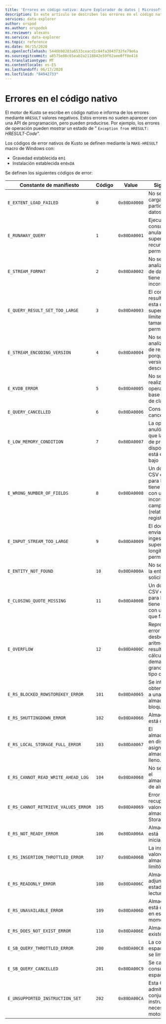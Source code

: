 ```yaml
---
title: 'Errores en código nativo: Azure Explorador de datos | Microsoft Docs'
description: En este artículo se describen los errores en el código nativo de Azure Explorador de datos.
services: data-explorer
author: orspod
ms.author: orspodek
ms.reviewer: alexans
ms.service: data-explorer
ms.topic: reference
ms.date: 06/15/2020
ms.openlocfilehash: 5446b98283a6533ceacd1c84fa3043732fe79e6a
ms.sourcegitcommit: a8575e80c65eab2a2118842e59f62aee0ff0e416
ms.translationtype: MT
ms.contentlocale: es-ES
ms.lasthandoff: 06/17/2020
ms.locfileid: "84942733"
---
```

# <a name="errors-in-native-code"></a>Errores en el código nativo

El motor de Kusto se escribe en código nativo e informa de los errores mediante `HRESULT` valores negativos. Estos errores no suelen aparecer con una API de programación, pero pueden producirse. Por ejemplo, los errores de operación pueden mostrar un estado de " `Exception from HRESULT:` *HRESULT-Code*".

Los códigos de error nativos de Kusto se definen mediante la `MAKE-HRESULT` macro de Windows con:

* Gravedad establecida en`1`
* Instalación establecida en`0xDA`
  
Se definen los siguientes códigos de error:

|Constante de manifiesto                  |Código |Value        |Significado                                                                                                        |
|-----------------------------------|-----|-------------|---------------------------------------------------------------------------------------------------------------|
|`E_EXTENT_LOAD_FAILED`             | `0`  |`0x80DA0000`|No se pudo cargar la partición de datos                                                                                  |
|`E_RUNAWAY_QUERY`                  | `1`  |`0x80DA0001`|Ejecución de la consulta anulada porque superó sus recursos permitidos                                                   |
|`E_STREAM_FORMAT`                  | `2`  |`0x80DA0002`|No se puede analizar un flujo de datos porque tiene un formato incorrecto                                    |
|`E_QUERY_RESULT_SET_TOO_LARGE`     | `3`  |`0x80DA0003`|El conjunto de resultados de esta consulta supera sus límites de tamaño/registro permitidos                                            |
|`E_STREAM_ENCODING_VERSION`        | `4`  |`0x80DA0004`|No se puede analizar un flujo de resultados porque su versión es desconocida                                                   |
|`E_KVDB_ERROR`                     | `5`  |`0x80DA0005`|No se pudo realizar una operación de base de datos de clave/valor                                                              |
|`E_QUERY_CANCELLED`                | `6`  |`0x80DA0006`|Consulta cancelada                 |
|`E_LOW_MEMORY_CONDITION`           | `7`  |`0x80DA0007`|La operación se anuló debido a que la memoria de proceso disponible se está ejecutando bajo                                              |
|`E_WRONG_NUMBER_OF_FIELDS`         | `8`  |`0x80DA0008`|Un documento CSV enviado para la ingesta tiene un registro con un número incorrecto de campos (relativo a otros registros)|
|`E_INPUT_STREAM_TOO_LARGE`         | `9`  |`0x80DA0009`|El documento enviado para la ingesta ha superado la longitud permitida                                           |
|`E_ENTITY_NOT_FOUND`               | `10` |`0x80DA000A`|No se encontró la entidad solicitada.                                                                             |
|`E_CLOSING_QUOTE_MISSING`          | `11` |`0x80DA000B`|Un documento CSV enviado para la ingesta tiene un campo con una comilla que falta                                        |
|`E_OVERFLOW`                       | `12` |`0x80DA000C`|Representa un error de desbordamiento aritmético (el resultado de un cálculo es demasiado grande para el tipo de destino)    |
|`E_RS_BLOCKED_ROWSTOREKEY_ERROR`   | `101`|`0x80DA0065`|Se intentó obtener acceso a una clave almacén bloqueada                                                          |
|`E_RS_SHUTTINGDOWN_ERROR`          | `102`|`0x80DA0066`|Almacén se está cerrando                                                                                     |
|`E_RS_LOCAL_STORAGE_FULL_ERROR`    | `103`|`0x80DA0067`|El almacenamiento en disco local asignado para almacén está lleno.                                                             |
|`E_RS_CANNOT_READ_WRITE_AHEAD_LOG` | `104`|`0x80DA0068`|No se pudo leer el almacenamiento de almacén                                                                      |
|`E_RS_CANNOT_RETRIEVE_VALUES_ERROR`| `105`|`0x80DA0069`|Error al recuperar valores de almacén Storage                                                              |
|`E_RS_NOT_READY_ERROR`             | `106`|`0x80DA006A`|Almacén se está inicializando                                                                                      |
|`E_RS_INSERTION_THROTTLED_ERROR`   | `107`|`0x80DA006B`|La inserción de valores en un almacén se limitó                                                                   |
|`E_RS_READONLY_ERROR`              | `108`|`0x80DA006C`|Almacén está adjuntado en estado de solo lectura                                                                       |
|`E_RS_UNAVAILABLE_ERROR`           | `109`|`0x80DA006D`|Almacén no está disponible en este momento                                                                             |
|`E_RS_DOES_NOT_EXIST_ERROR`           | `110`|`0x80DA006E`| Almacén no existe.                        |
|`E_SB_QUERY_THROTTLED_ERROR`           | `200`|`0x80DA00C8`|La consulta en espacio aislado se limitó                                                                           |
|`E_SB_QUERY_CANCELLED`           | `201`|`0x80DA00C9`|Se canceló la consulta en espacio aislado                                                                          |
|`E_UNSUPPORTED_INSTRUCTION_SET`           | `202`|`0x80DA00CA`|Esta CPU no admite el conjunto de instrucciones necesario del motor                                                                            |

